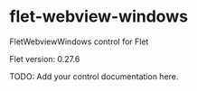 # flet-webview-windows
FletWebviewWindows control for Flet

Flet version: 0.27.6

TODO: Add your control documentation here.